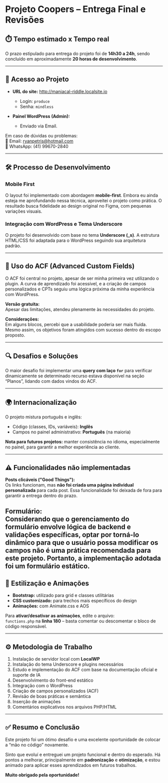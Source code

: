 # Projeto Coopers – Entrega Final e Revisões

## ⏱️ Tempo estimado x Tempo real

O prazo estipulado para entrega do projeto foi de **14h30 a 24h**, sendo concluído em aproximadamente **20 horas de desenvolvimento**.

---

## 🔗 Acesso ao Projeto

- **URL do site:** http://maniacal-riddle.localsite.io  
  - Login: `produce`  
  - Senha: `mindless`  

- **Painel WordPress (Admin):**
  - Enviado via Email. 

Em caso de dúvidas ou problemas:  
📧 Email: [ryanpetris@hotmail.com](mailto:ryanpetris@hotmail.com)  
📱 WhatsApp: (41) 99670-2840

---

## 🛠️ Processo de Desenvolvimento

### Mobile First  
O layout foi implementado com abordagem **mobile-first**. Embora eu ainda esteja me aprofundando nessa técnica, aproveitei o projeto como prática. O resultado busca fidelidade ao design original no Figma, com pequenas variações visuais.

### Integração com WordPress e Tema Underscore  
O projeto foi desenvolvido com base no tema **Underscore (_s)**. A estrutura HTML/CSS foi adaptada para o WordPress seguindo sua arquitetura padrão.

---

## 🔧 Uso do ACF (Advanced Custom Fields)

O ACF foi central no projeto, apesar de ser minha primeira vez utilizando o plugin. A curva de aprendizado foi acessível, e a criação de campos personalizados e CPTs seguiu uma lógica próxima da minha experiência com WordPress.

**Versão gratuita:**  
Apesar das limitações, atendeu plenamente às necessidades do projeto.

**Considerações:**  
Em alguns blocos, percebi que a usabilidade poderia ser mais fluida. Mesmo assim, os objetivos foram atingidos com sucesso dentro do escopo proposto.

---

## 🔍 Desafios e Soluções

O maior desafio foi implementar uma **query com laço `for`** para verificar dinamicamente se determinado recurso estava disponível na seção “Planos”, lidando com dados vindos do ACF. 

---

## 🌍 Internacionalização

O projeto mistura português e inglês:

- Código (classes, IDs, variáveis): **Inglês**
- Campos no painel administrativo: **Português** (na maioria)

**Nota para futuros projetos:** manter consistência no idioma, especialmente no painel, para garantir a melhor experiência ao cliente.

---

## ⚠️ Funcionalidades não implementadas

**Posts clicáveis ("Good Things"):**  
Os links funcionam, mas **não foi criada uma página individual personalizada** para cada post. Essa funcionalidade foi deixada de fora para garantir a entrega dentro do prazo.

**Formulário:**  
Considerando que o gerenciamento do formulário envolve lógica de backend e validações específicas, optar por torná-lo dinâmico para que o usuário possa modificar os campos não é uma prática recomendada para este projeto. Portanto, a implementação adotada foi um formulário estático.
---

## 🎨 Estilização e Animações

- **Bootstrap:** utilizado para grid e classes utilitárias  
- **CSS customizado:** para trechos mais específicos do design  
- **Animações:** com Animate.css e AOS

Para **ativar/desativar as animações**, edite o arquivo:  
`functions.php` na **linha 180** – basta comentar ou descomentar o bloco de código responsável.

---

## ⚙️ Metodologia de Trabalho

1. Instalação de servidor local com **LocalWP**
2. Instalação do tema Underscore e plugins necessários
3. Estudo e implementação do ACF com base na documentação oficial e suporte de IA
4. Desenvolvimento do front-end estático
5. Integração com o WordPress
6. Criação de campos personalizados (ACF)
7. Revisão de boas práticas e semântica
8. Inserção de animações
9. Comentários explicativos nos arquivos PHP/HTML

---

## ✅ Resumo e Conclusão

Este projeto foi um ótimo desafio e uma excelente oportunidade de colocar a “mão no código” novamente.

Sinto que evoluí e entreguei um projeto funcional e dentro do esperado. Há pontos a melhorar, principalmente em **padronização** e **otimização**, e estou animado para aplicar esses aprendizados em futuros trabalhos.

**Muito obrigado pela oportunidade!**
